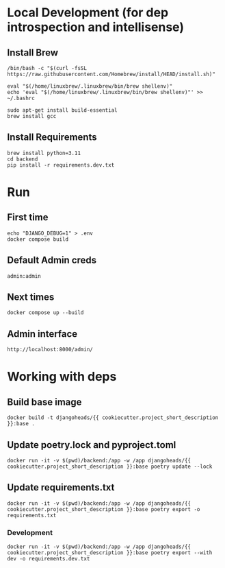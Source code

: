 # Local Development (for dep introspection and intellisense) 

## Install Brew 

    /bin/bash -c "$(curl -fsSL https://raw.githubusercontent.com/Homebrew/install/HEAD/install.sh)"

    eval "$(/home/linuxbrew/.linuxbrew/bin/brew shellenv)"
    echo 'eval "$(/home/linuxbrew/.linuxbrew/bin/brew shellenv)"' >> ~/.bashrc
    
    sudo apt-get install build-essential
    brew install gcc

## Install Requirements 

    brew install python=3.11
    cd backend 
    pip install -r requirements.dev.txt

# Run  

## First time 

    echo "DJANGO_DEBUG=1" > .env 
    docker compose build 
    
## Default Admin creds 

    admin:admin

## Next times 

    docker compose up --build

## Admin interface 

    http://localhost:8000/admin/

# Working with deps 

## Build base image 

    docker build -t djangoheads/{{ cookiecutter.project_short_description }}:base .

## Update poetry.lock and pyproject.toml

    docker run -it -v $(pwd)/backend:/app -w /app djangoheads/{{ cookiecutter.project_short_description }}:base poetry update --lock

## Update requirements.txt

    docker run -it -v $(pwd)/backend:/app -w /app djangoheads/{{ cookiecutter.project_short_description }}:base poetry export -o requirements.txt
    
### Development 
    docker run -it -v $(pwd)/backend:/app -w /app djangoheads/{{ cookiecutter.project_short_description }}:base poetry export --with dev -o requirements.dev.txt
